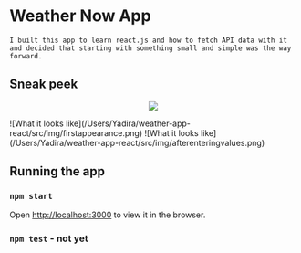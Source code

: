 # Weather Now App

```
I built this app to learn react.js and how to fetch API data with it and decided that starting with something small and simple was the way forward.
```

## Sneak peek

<p align="center"><img src="./images/firstappearance.png" /></p>
![What it looks like](/Users/Yadira/weather-app-react/src/img/firstappearance.png)
![What it looks like](/Users/Yadira/weather-app-react/src/img/afterenteringvalues.png)

## Running the app

### `npm start`

Open [http://localhost:3000](http://localhost:3000) to view it in the browser.

### `npm test` - not yet
